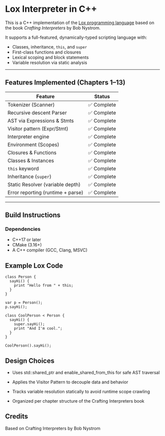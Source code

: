 # Lox Interpreter in C++

This is a C++ implementation of the [Lox programming language](http://craftinginterpreters.com/contents.html) based on the book *Crafting Interpreters* by Bob Nystrom.

It supports a full-featured, dynamically-typed scripting language with:
- Classes, inheritance, `this`, and `super`
- First-class functions and closures
- Lexical scoping and block statements
- Variable resolution via static analysis
---

## Features Implemented (Chapters 1–13)

| Feature                         | Status     |
|--------------------------------|------------|
| Tokenizer (Scanner)            | ✅ Complete |
| Recursive descent Parser       | ✅ Complete |
| AST via Expressions & Stmts    | ✅ Complete |
| Visitor pattern (Expr/Stmt)    | ✅ Complete |
| Interpreter engine             | ✅ Complete |
| Environment (Scopes)           | ✅ Complete |
| Closures & Functions           | ✅ Complete |
| Classes & Instances            | ✅ Complete |
| `this` keyword                 | ✅ Complete |
| Inheritance (`super`)          | ✅ Complete |
| Static Resolver (variable depth) | ✅ Complete |
| Error reporting (runtime + parse) | ✅ Complete |

---

## Build Instructions

### Dependencies
- C++17 or later
- CMake (3.16+)
- A C++ compiler (GCC, Clang, MSVC)

## Example Lox Code
```
class Person {
  sayHi() {
    print "Hello from " + this;
  }
}

var p = Person();
p.sayHi();

class CoolPerson < Person {
  sayHi() {
    super.sayHi();
    print "And I'm cool.";
  }
}

CoolPerson().sayHi();
```

## Design Choices
- Uses std::shared_ptr and enable_shared_from_this for safe AST traversal

- Applies the Visitor Pattern to decouple data and behavior

- Tracks variable resolution statically to avoid runtime scope crawling

- Organized per chapter structure of the Crafting Interpreters book

## Credits
Based on Crafting Interpreters by Bob Nystrom
